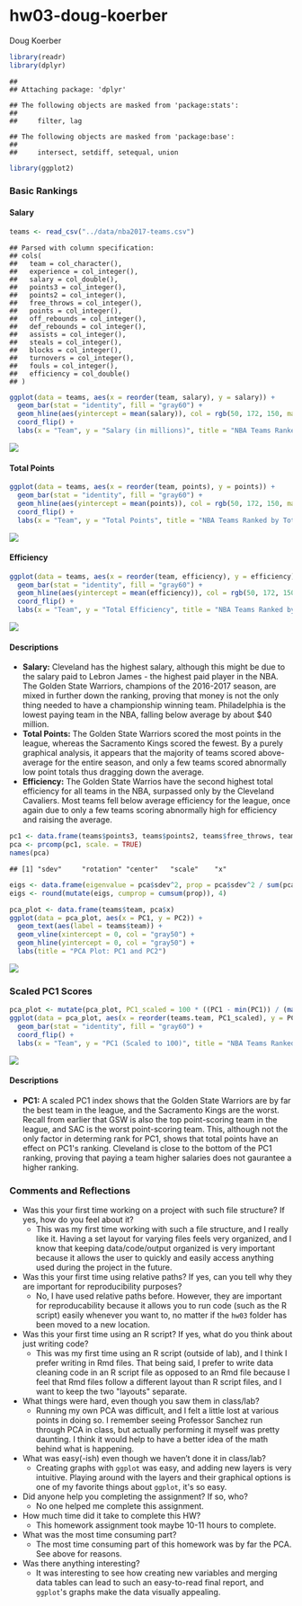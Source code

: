 hw03-doug-koerber
================
Doug Koerber

``` r
library(readr)
library(dplyr)
```

    ## 
    ## Attaching package: 'dplyr'

    ## The following objects are masked from 'package:stats':
    ## 
    ##     filter, lag

    ## The following objects are masked from 'package:base':
    ## 
    ##     intersect, setdiff, setequal, union

``` r
library(ggplot2)
```

### Basic Rankings

#### Salary

``` r
teams <- read_csv("../data/nba2017-teams.csv")
```

    ## Parsed with column specification:
    ## cols(
    ##   team = col_character(),
    ##   experience = col_integer(),
    ##   salary = col_double(),
    ##   points3 = col_integer(),
    ##   points2 = col_integer(),
    ##   free_throws = col_integer(),
    ##   points = col_integer(),
    ##   off_rebounds = col_integer(),
    ##   def_rebounds = col_integer(),
    ##   assists = col_integer(),
    ##   steals = col_integer(),
    ##   blocks = col_integer(),
    ##   turnovers = col_integer(),
    ##   fouls = col_integer(),
    ##   efficiency = col_double()
    ## )

``` r
ggplot(data = teams, aes(x = reorder(team, salary), y = salary)) +
  geom_bar(stat = "identity", fill = "gray60") +
  geom_hline(aes(yintercept = mean(salary)), col = rgb(50, 172, 150, maxColorValue = 255), size = 2, alpha = 0.7) +
  coord_flip() +
  labs(x = "Team", y = "Salary (in millions)", title = "NBA Teams Ranked by Total Salary")
```

![](hw03-doug-koerber_files/figure-markdown_github-ascii_identifiers/unnamed-chunk-2-1.png)

#### Total Points

``` r
ggplot(data = teams, aes(x = reorder(team, points), y = points)) +
  geom_bar(stat = "identity", fill = "gray60") +
  geom_hline(aes(yintercept = mean(points)), col = rgb(50, 172, 150, maxColorValue = 255), size = 2, alpha = 0.7) +
  coord_flip() +
  labs(x = "Team", y = "Total Points", title = "NBA Teams Ranked by Total Points")
```

![](hw03-doug-koerber_files/figure-markdown_github-ascii_identifiers/unnamed-chunk-3-1.png)

#### Efficiency

``` r
ggplot(data = teams, aes(x = reorder(team, efficiency), y = efficiency)) +
  geom_bar(stat = "identity", fill = "gray60") +
  geom_hline(aes(yintercept = mean(efficiency)), col = rgb(50, 172, 150, maxColorValue = 255), size = 2, alpha = 0.7) +
  coord_flip() +
  labs(x = "Team", y = "Total Efficiency", title = "NBA Teams Ranked by Total Points")
```

![](hw03-doug-koerber_files/figure-markdown_github-ascii_identifiers/unnamed-chunk-4-1.png)

#### Descriptions

-   **Salary:** Cleveland has the highest salary, although this might be due to the salary paid to Lebron James - the highest paid player in the NBA. The Golden State Warriors, champions of the 2016-2017 season, are mixed in further down the ranking, proving that money is not the only thing needed to have a championship winning team. Philadelphia is the lowest paying team in the NBA, falling below average by about $40 million.
-   **Total Points:** The Golden State Warriors scored the most points in the league, whereas the Sacramento Kings scored the fewest. By a purely graphical analysis, it appears that the majority of teams scored above-average for the entire season, and only a few teams scored abnormally low point totals thus dragging down the average.
-   **Efficiency:** The Golden State Warrios have the second highest total efficiency for all teams in the NBA, surpassed only by the Cleveland Cavaliers. Most teams fell below average efficiency for the league, once again due to only a few teams scoring abnormally high for efficiency and raising the average.

``` r
pc1 <- data.frame(teams$points3, teams$points2, teams$free_throws, teams$off_rebounds, teams$def_rebounds, teams$assists, teams$steals, teams$blocks, teams$turnovers, teams$fouls)
pca <- prcomp(pc1, scale. = TRUE)
names(pca)
```

    ## [1] "sdev"     "rotation" "center"   "scale"    "x"

``` r
eigs <- data.frame(eigenvalue = pca$sdev^2, prop = pca$sdev^2 / sum(pca$sdev^2))
eigs <- round(mutate(eigs, cumprop = cumsum(prop)), 4)
```

``` r
pca_plot <- data.frame(teams$team, pca$x)
ggplot(data = pca_plot, aes(x = PC1, y = PC2)) +
  geom_text(aes(label = teams$team)) +
  geom_vline(xintercept = 0, col = "gray50") +
  geom_hline(yintercept = 0, col = "gray50") +
  labs(title = "PCA Plot: PC1 and PC2")
```

![](hw03-doug-koerber_files/figure-markdown_github-ascii_identifiers/unnamed-chunk-6-1.png)

### Scaled PC1 Scores

``` r
pca_plot <- mutate(pca_plot, PC1_scaled = 100 * ((PC1 - min(PC1)) / (max(PC1) - min(PC1))))
ggplot(data = pca_plot, aes(x = reorder(teams.team, PC1_scaled), y = PC1_scaled)) +
  geom_bar(stat = "identity", fill = "gray60") +
  coord_flip() +
  labs(x = "Team", y = "PC1 (Scaled to 100)", title = "NBA Teams Ranked by Scaled PC1")
```

![](hw03-doug-koerber_files/figure-markdown_github-ascii_identifiers/unnamed-chunk-7-1.png)

#### Descriptions

-   **PC1:** A scaled PC1 index shows that the Golden State Warriors are by far the best team in the league, and the Sacramento Kings are the worst. Recall from earlier that GSW is also the top point-scoring team in the league, and SAC is the worst point-scoring team. This, although not the only factor in determing rank for PC1, shows that total points have an effect on PC1's ranking. Cleveland is close to the bottom of the PC1 ranking, proving that paying a team higher salaries does not gaurantee a higher ranking.

### Comments and Reflections

-   Was this your first time working on a project with such file structure? If yes, how do you feel about it?
    -   This was my first time working with such a file structure, and I really like it. Having a set layout for varying files feels very organized, and I know that keeping data/code/output organized is very important because it allows the user to quickly and easily access anything used during the project in the future.
-   Was this your first time using relative paths? If yes, can you tell why they are important for reproducibility purposes?
    -   No, I have used relative paths before. However, they are important for reproducability because it allows you to run code (such as the R script) easily whenever you want to, no matter if the `hw03` folder has been moved to a new location.
-   Was this your first time using an R script? If yes, what do you think about just writing code?
    -   This was my first time using an R script (outside of lab), and I think I prefer writing in Rmd files. That being said, I prefer to write data cleaning code in an R script file as opposed to an Rmd file because I feel that Rmd files follow a different layout than R script files, and I want to keep the two "layouts" separate.
-   What things were hard, even though you saw them in class/lab?
    -   Running my own PCA was difficult, and I felt a little lost at various points in doing so. I remember seeing Professor Sanchez run through PCA in class, but actually performing it myself was pretty daunting. I think it would help to have a better idea of the math behind what is happening.
-   What was easy(-ish) even though we haven’t done it in class/lab?
    -   Creating graphs with `ggplot` was easy, and adding new layers is very intuitive. Playing around with the layers and their graphical options is one of my favorite things about `ggplot`, it's so easy.
-   Did anyone help you completing the assignment? If so, who?
    -   No one helped me complete this assignment.
-   How much time did it take to complete this HW?
    -   This homework assignment took maybe 10-11 hours to complete.
-   What was the most time consuming part?
    -   The most time consuming part of this homework was by far the PCA. See above for reasons.
-   Was there anything interesting?
    -   It was interesting to see how creating new variables and merging data tables can lead to such an easy-to-read final report, and `ggplot`'s graphs make the data visually appealing.
